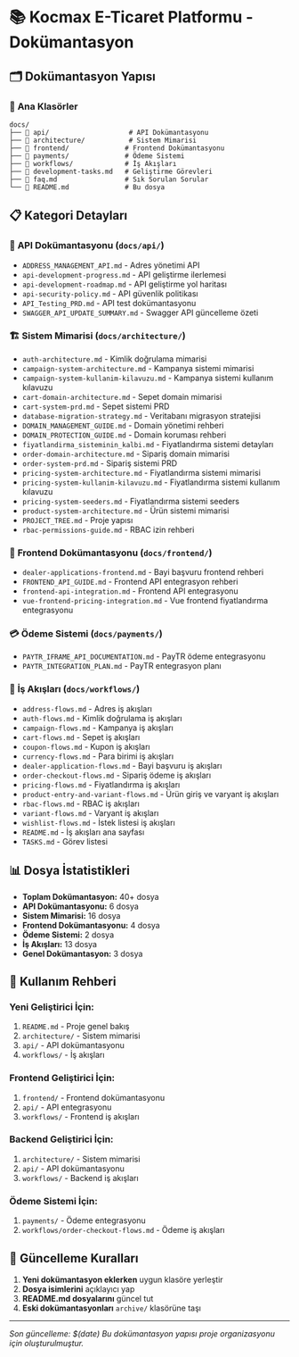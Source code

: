 # 📚 Kocmax E-Ticaret Platformu - Dokümantasyon

## 🗂️ **Dokümantasyon Yapısı**

### 📁 **Ana Klasörler**

```
docs/
├── 📂 api/                    # API Dokümantasyonu
├── 📂 architecture/           # Sistem Mimarisi
├── 📂 frontend/              # Frontend Dokümantasyonu
├── 📂 payments/              # Ödeme Sistemi
├── 📂 workflows/             # İş Akışları
├── 📄 development-tasks.md   # Geliştirme Görevleri
├── 📄 faq.md                 # Sık Sorulan Sorular
└── 📄 README.md              # Bu dosya
```

## 📋 **Kategori Detayları**

### 🔌 **API Dokümantasyonu** (`docs/api/`)
- `ADDRESS_MANAGEMENT_API.md` - Adres yönetimi API
- `api-development-progress.md` - API geliştirme ilerlemesi
- `api-development-roadmap.md` - API geliştirme yol haritası
- `api-security-policy.md` - API güvenlik politikası
- `API_Testing_PRD.md` - API test dokümantasyonu
- `SWAGGER_API_UPDATE_SUMMARY.md` - Swagger API güncelleme özeti

### 🏗️ **Sistem Mimarisi** (`docs/architecture/`)
- `auth-architecture.md` - Kimlik doğrulama mimarisi
- `campaign-system-architecture.md` - Kampanya sistemi mimarisi
- `campaign-system-kullanim-kilavuzu.md` - Kampanya sistemi kullanım kılavuzu
- `cart-domain-architecture.md` - Sepet domain mimarisi
- `cart-system-prd.md` - Sepet sistemi PRD
- `database-migration-strategy.md` - Veritabanı migrasyon stratejisi
- `DOMAIN_MANAGEMENT_GUIDE.md` - Domain yönetimi rehberi
- `DOMAIN_PROTECTION_GUIDE.md` - Domain koruması rehberi
- `fiyatlandirma_sisteminin_kalbi.md` - Fiyatlandırma sistemi detayları
- `order-domain-architecture.md` - Sipariş domain mimarisi
- `order-system-prd.md` - Sipariş sistemi PRD
- `pricing-system-architecture.md` - Fiyatlandırma sistemi mimarisi
- `pricing-system-kullanim-kilavuzu.md` - Fiyatlandırma sistemi kullanım kılavuzu
- `pricing-system-seeders.md` - Fiyatlandırma sistemi seeders
- `product-system-architecture.md` - Ürün sistemi mimarisi
- `PROJECT_TREE.md` - Proje yapısı
- `rbac-permissions-guide.md` - RBAC izin rehberi

### 🎨 **Frontend Dokümantasyonu** (`docs/frontend/`)
- `dealer-applications-frontend.md` - Bayi başvuru frontend rehberi
- `FRONTEND_API_GUIDE.md` - Frontend API entegrasyon rehberi
- `frontend-api-integration.md` - Frontend API entegrasyonu
- `vue-frontend-pricing-integration.md` - Vue frontend fiyatlandırma entegrasyonu

### 💳 **Ödeme Sistemi** (`docs/payments/`)
- `PAYTR_IFRAME_API_DOCUMENTATION.md` - PayTR ödeme entegrasyonu
- `PAYTR_INTEGRATION_PLAN.md` - PayTR entegrasyon planı

### 🔄 **İş Akışları** (`docs/workflows/`)
- `address-flows.md` - Adres iş akışları
- `auth-flows.md` - Kimlik doğrulama iş akışları
- `campaign-flows.md` - Kampanya iş akışları
- `cart-flows.md` - Sepet iş akışları
- `coupon-flows.md` - Kupon iş akışları
- `currency-flows.md` - Para birimi iş akışları
- `dealer-application-flows.md` - Bayi başvuru iş akışları
- `order-checkout-flows.md` - Sipariş ödeme iş akışları
- `pricing-flows.md` - Fiyatlandırma iş akışları
- `product-entry-and-variant-flows.md` - Ürün giriş ve varyant iş akışları
- `rbac-flows.md` - RBAC iş akışları
- `variant-flows.md` - Varyant iş akışları
- `wishlist-flows.md` - İstek listesi iş akışları
- `README.md` - İş akışları ana sayfası
- `TASKS.md` - Görev listesi

## 📊 **Dosya İstatistikleri**

- **Toplam Dokümantasyon:** 40+ dosya
- **API Dokümantasyonu:** 6 dosya
- **Sistem Mimarisi:** 16 dosya
- **Frontend Dokümantasyonu:** 4 dosya
- **Ödeme Sistemi:** 2 dosya
- **İş Akışları:** 13 dosya
- **Genel Dokümantasyon:** 3 dosya

## 🎯 **Kullanım Rehberi**

### **Yeni Geliştirici İçin:**
1. `README.md` - Proje genel bakış
2. `architecture/` - Sistem mimarisi
3. `api/` - API dokümantasyonu
4. `workflows/` - İş akışları

### **Frontend Geliştirici İçin:**
1. `frontend/` - Frontend dokümantasyonu
2. `api/` - API entegrasyonu
3. `workflows/` - Frontend iş akışları

### **Backend Geliştirici İçin:**
1. `architecture/` - Sistem mimarisi
2. `api/` - API dokümantasyonu
3. `workflows/` - Backend iş akışları

### **Ödeme Sistemi İçin:**
1. `payments/` - Ödeme entegrasyonu
2. `workflows/order-checkout-flows.md` - Ödeme iş akışları

## 🔄 **Güncelleme Kuralları**

1. **Yeni dokümantasyon eklerken** uygun klasöre yerleştir
2. **Dosya isimlerini** açıklayıcı yap
3. **README.md dosyalarını** güncel tut
4. **Eski dokümantasyonları** `archive/` klasörüne taşı

---
*Son güncelleme: $(date)*
*Bu dokümantasyon yapısı proje organizasyonu için oluşturulmuştur.*